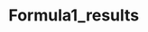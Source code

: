 # Formula1_results

<!-- I. Mô tả quá trình thực hiện.
    1. Back-end và Data:
    - Thiết lập các cài đặt cơ bản cho một server.
    - Sử dụng cheerio để Crawl data từ website và lưu vào csdl mysql.
    - Tạo api res data theo các table drivers, teams, races và tìm kiếm.
        + Các chức năng lấy tất cả hoặc theo tên, theo năm.
        + Chức năng tìm kiếm từ data theo các trường drivers, teams, grand theo query 'LIKE   %or%'.
    2. Front-end:
    - Thiết lập các cài đặt cơ bản cho một giao diện người dùng.
    - Trang chính là bảng tổng hợp chi tiết kết quả của giải đấu, đội tham gia, và tay đua:
        + có hai ô lựa chọn để xem theo các năm và từng bảng tổng kết.
    - Tạo thanh tìm kiếm và component Results để trả về kết quả tìm được
    - Sử dụng redux lưu kết quả tìm kiếm khi người dùng nhấn vào từng kết quả để xem chi tiết.
    - Lấy value từ redux và tiến hành rest-api để trả về kêt quả chi tiết.
        + Data là ra tên một tay đua hoặc một đội sẽ trả ra biểu đồ chi tiết của data đó theo các năm.
        + Data là giải đấu sẽ trả ra bảng chi tiết của giải đấu đó theo năm.

II. Thực thi hệ thống.
    - Để tiện cho việc test app: xin hãy import file race_results.sql vào phần mềm mysql hoặc xampp để kết nối database dễ dàng.
    - Kiểm tra lại cổng kết nối ở file db.configs.ts trong thư mục back-end/src/configs.
    - Mở terminal ở thư mục server và client cài đặt các package cần thiết trước khi bắt đầu -->
